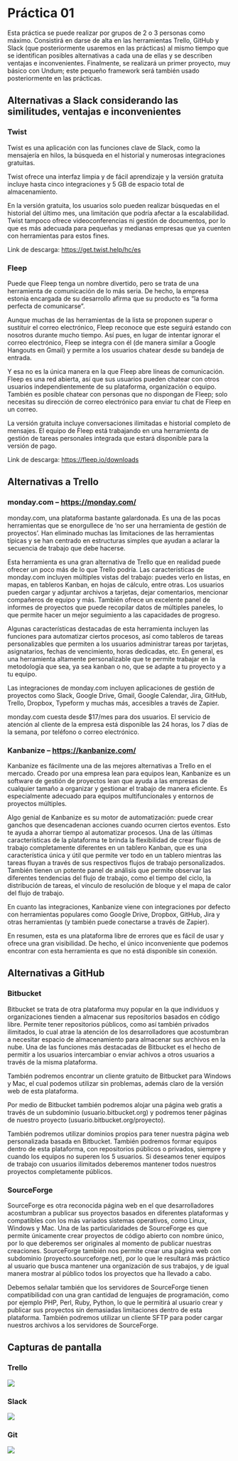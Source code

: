 # Práctica 01
Esta práctica se puede realizar por grupos de 2 o 3 personas como máximo. Consistirá en darse de alta en las herramientas Trello, GitHub y Slack (que posteriormente usaremos en las prácticas) al mismo tiempo que se identifican posibles alternativas a cada una de ellas y se describen ventajas e inconvenientes. Finalmente, se realizará un primer proyecto, muy básico con Undum; este pequeño framework será también usado posteriormente en las prácticas.


## Alternativas a Slack considerando las similitudes, ventajas e inconvenientes
### Twist
Twist es una aplicación con las funciones clave de Slack, como la mensajería en hilos, la búsqueda en el historial y numerosas integraciones gratuitas.

Twist ofrece una interfaz limpia y de fácil aprendizaje y la versión gratuita incluye hasta cinco integraciones y 5 GB de espacio total de almacenamiento.

En la versión gratuita, los usuarios solo pueden realizar búsquedas en el historial del último mes, una limitación que podría afectar a la escalabilidad. Twist tampoco ofrece videoconferencias ni gestión de documentos, por lo que es más adecuada para pequeñas y medianas empresas que ya cuenten con herramientas para estos fines.

Link de descarga: https://get.twist.help/hc/es

### Fleep
Puede que Fleep tenga un nombre divertido, pero se trata de una herramienta de comunicación de lo más seria. De hecho, la empresa estonia encargada de su desarrollo afirma que su producto es “la forma perfecta de comunicarse”.

Aunque muchas de las herramientas de la lista se proponen superar o sustituir el correo electrónico, Fleep reconoce que este seguirá estando con nosotros durante mucho tiempo. Así pues, en lugar de intentar ignorar el correo electrónico, Fleep se integra con él (de manera similar a Google Hangouts en Gmail) y permite a los usuarios chatear desde su bandeja de entrada.

Y esa no es la única manera en la que Fleep abre líneas de comunicación. Fleep es una red abierta, así que sus usuarios pueden chatear con otros usuarios independientemente de su plataforma, organización o equipo. También es posible chatear con personas que no dispongan de Fleep; solo necesitas su dirección de correo electrónico para enviar tu chat de Fleep en un correo.

La versión gratuita incluye conversaciones ilimitadas e historial completo de mensajes. El equipo de Fleep está trabajando en una herramienta de gestión de tareas personales integrada que estará disponible para la versión de pago.

Link de descarga: https://fleep.io/downloads


## Alternativas a Trello
### monday.com – https://monday.com/
monday.com, una plataforma bastante galardonada. Es una de las pocas herramientas que se enorgullece de ‘no ser una herramienta de gestión de proyectos’. Han eliminado muchas las limitaciones de las herramientas típicas y se han centrado en estructuras simples que ayudan a aclarar la secuencia de trabajo que debe hacerse.

Esta herramienta es una gran alternativa de Trello que en realidad puede ofrecer un poco más de lo que Trello podría. Las características de monday.com incluyen múltiples vistas del trabajo: puedes verlo en listas, en mapas, en tableros Kanban, en hojas de cálculo, entre otras. Los usuarios pueden cargar y adjuntar archivos a tarjetas, dejar comentarios, mencionar compañeros de equipo y más. También ofrece un excelente panel de informes de proyectos que puede recopilar datos de múltiples paneles, lo que permite hacer un mejor seguimiento a las capacidades de progreso.

Algunas características destacadas de esta herramienta incluyen las funciones para automatizar ciertos procesos, así como tableros de tareas personalizables que permiten a los usuarios administrar tareas por tarjetas, asignatarios, fechas de vencimiento, horas dedicadas, etc. En general, es una herramienta altamente personalizable que te permite trabajar en la metodología que sea, ya sea kanban o no, que se adapte a tu proyecto y a tu equipo.

Las integraciones de monday.com incluyen aplicaciones de gestión de proyectos como Slack, Google Drive, Gmail, Google Calendar, Jira, GitHub, Trello, Dropbox, Typeform y muchas más, accesibles a través de Zapier.

monday.com cuesta desde $17/mes para dos usuarios. El servicio de atención al cliente de la empresa está disponible las 24 horas, los 7 días de la semana, por teléfono o correo electrónico.

### Kanbanize – https://kanbanize.com/
Kanbanize es fácilmente una de las mejores alternativas a Trello en el mercado. Creado por una empresa lean para equipos lean, Kanbanize es un software de gestión de proyectos lean que ayuda a las empresas de cualquier tamaño a organizar y gestionar el trabajo de manera eficiente. Es especialmente adecuado para equipos multifuncionales y entornos de proyectos múltiples.

Algo genial de Kanbanize es su motor de automatización: puede crear ganchos que desencadenan acciones cuando ocurren ciertos eventos. Esto te ayuda a ahorrar tiempo al automatizar procesos. Una de las últimas características de la plataforma te brinda la flexibilidad de crear flujos de trabajo completamente diferentes en un tablero Kanban, que es una característica única y útil que permite ver todo en un tablero mientras las tareas fluyan a través de sus respectivos flujos de trabajo personalizados. También tienen un potente panel de análisis que permite observar las diferentes tendencias del flujo de trabajo, como el tiempo del ciclo, la distribución de tareas, el vínculo de resolución de bloque y el mapa de calor del flujo de trabajo.

En cuanto las integraciones, Kanbanize viene con integraciones por defecto con herramientas populares como Google Drive, Dropbox, GitHub, Jira y otras herramientas (y también puede conectarse a través de Zapier).

En resumen, esta es una plataforma libre de errores que es fácil de usar y ofrece una gran visibilidad. De hecho, el único inconveniente que podemos encontrar con esta herramienta es que no está disponible sin conexión.


## Alternativas a GitHub
### Bitbucket
Bitbucket se trata de otra plataforma muy popular en la que individuos y organizaciones tienden a almacenar sus repositorios basados en código libre. Permite tener repositorios públicos, como así también privados ilimitados, lo cual atrae la atención de los desarrolladores que acostumbran a necesitar espacio de almacenamiento para almacenar sus archivos en la nube. Una de las funciones más destacadas de Bitbucket es el hecho de permitir a los usuarios intercambiar o enviar achivos a otros usuarios a través de la misma plataforma.

También podremos encontrar un cliente gratuito de Bitbucket para Windows y Mac, el cual podemos utilizar sin problemas, además claro de la versión web de esta plataforma.

Por medio de Bitbucket también podremos alojar una página web gratis a través de un subdominio (usuario.bitbucket.org) y podremos tener páginas de nuestro proyecto (usuario.bitbucket.org/proyecto).

También podremos utilizar dominios propios para tener nuestra página web personalizada basada en Bitbucket. También podremos formar equipos dentro de esta plataforma, con repositorios públicos o privados, siempre y cuando los equipos no superen los 5 usuarios. Si deseamos tener equipos de trabajo con usuarios ilimitados deberemos mantener todos nuestros proyectos completamente públicos.

### SourceForge
SourceForge es otra reconocida página web en el que desarrolladores acostumbran a publicar sus proyectos basados en diferentes plataformas y compatibles con los más variados sistemas operativos, como Linux, Windows y Mac. Una de las particularidades de SourceForge es que permite únicamente crear proyectos de código abierto con nombre único, por lo que deberemos ser originales al momento de publicar nuestras creaciones. SourceForge también nos permite crear una página web con subdominio (proyecto.sourceforge.net), por lo que le resultará más práctico al usuario que busca mantener una organización de sus trabajos, y de igual manera mostrar al público todos los proyectos que ha llevado a cabo.

Debemos señalar también que los servidores de SourceForge tienen compatibilidad con una gran cantidad de lenguajes de programación, como por ejemplo PHP, Perl, Ruby, Python, lo que le permitirá al usuario crear y publicar sus proyectos sin demasiadas limitaciones dentro de esta plataforma. También podremos utilizar un cliente SFTP para poder cargar nuestros archivos a los servidores de SourceForge.


## Capturas de pantalla
### Trello
![](imagenes/pantallaPrincipalTrello.PNG)

### Slack
![](imagenes/espacioTrabajoSlack.PNG)

### Git
![](imagenes/pantallaPrincipalGit.PNG)